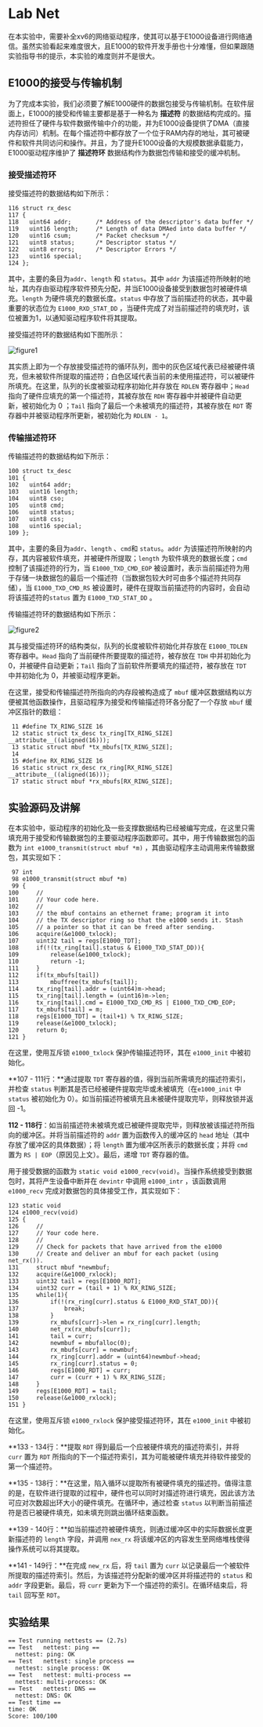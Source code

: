 # Lab Net

在本实验中，需要补全xv6的网络驱动程序，使其可以基于E1000设备进行网络通信。虽然实验看起来难度很大，且E1000的软件开发手册也十分难懂，但如果跟随实验指导书的提示，本实验的难度则并不是很大。

## E1000的接受与传输机制

为了完成本实验，我们必须要了解E1000硬件的数据包接受与传输机制。在软件层面上，E1000的接受和传输主要都是基于一种名为 **描述符** 的数据结构完成的。描述符担任了硬件与软件数据传输中介的功能，并为E1000设备提供了DMA（直接内存访问）机制。在每个描述符中都存放了一个位于RAM内存的地址，其可被硬件和软件共同访问和操作。并且，为了提升E1000设备的大规模数据承载能力，E1000驱动程序维护了 **描述符环** 数据结构作为数据包传输和接受的缓冲机制。

###  接受描述符环

接受描述符的数据结构如下所示：

```
116 struct rx_desc
117 { 
118   uint64 addr;       /* Address of the descriptor's data buffer */
119   uint16 length;     /* Length of data DMAed into data buffer */
120   uint16 csum;       /* Packet checksum */
121   uint8 status;      /* Descriptor status */
122   uint8 errors;      /* Descriptor Errors */
123   uint16 special;
124 };
```

其中，主要的条目为`addr`、`length` 和 `status`。其中 `addr` 为该描述符所映射的地址，其内存由驱动程序软件预先分配，并当E1000设备接受到数据包时被硬件填充。`length` 为硬件填充的数据长度。`status` 中存放了当前描述符的状态，其中最重要的状态位为 `E1000_RXD_STAT_DD` ，当硬件完成了对当前描述符的填充时，该位被置为1，以通知驱动程序软件将其提取。

接受描述符环的数据结构如下图所示：

![figure1](C:\ubuntu-share\figure1.png)

其实质上即为一个存放接受描述符的循环队列，图中的灰色区域代表已经被硬件填充，但未被软件所提取的描述符；白色区域代表当前的未使用描述符，可以被硬件所填充。在这里，队列的长度被驱动程序初始化并存放在 `RDLEN` 寄存器中；`Head` 指向了硬件应填充的第一个描述符，其被存放在 `RDH` 寄存器中并被硬件自动更新，被初始化为 0 ；`Tail` 指向了最后一个未被填充的描述符，其被存放在 `RDT` 寄存器中并被驱动程序所更新，被初始化为 `RDLEN - 1`。

### 传输描述符环

传输描述符的数据结构如下所示：

```
100 struct tx_desc
101 {
102   uint64 addr;
103   uint16 length;
104   uint8 cso;
105   uint8 cmd;
106   uint8 status;
107   uint8 css;
108   uint16 special;
109 };
```

其中，主要的条目为`addr`、`length` 、`cmd`和 `status`。`addr` 为该描述符所映射的内存，其内容被软件填充，并被硬件所提取；`length` 为软件填充的数据长度；`cmd` 控制了该描述符的行为，当 `E1000_TXD_CMD_EOP` 被设置时，表示当前描述符为用于存储一块数据包的最后一个描述符（当数据包较大时可由多个描述符共同存储），当 `E1000_TXD_CMD_RS` 被设置时，硬件在提取当前描述符的内容时，会自动将该描述符的`status` 置为 `E1000_TXD_STAT_DD` 。

传输描述符环的数据结构如下所示：

![figure2](C:\ubuntu-share\figure2.png)

其与接受描述符环的结构类似，队列的长度被软件初始化并存放在 `E1000_TDLEN` 寄存器中。`Head` 指向了当前硬件所要提取的描述符，被存放在 `TDH` 中并初始化为 0，并被硬件自动更新；`Tail` 指向了当前软件所要填充的描述符，被存放在 `TDT` 中并初始化为 0，并被驱动程序更新。

在这里，接受和传输描述符所指向的内存段被构造成了 `mbuf` 缓冲区数据结构以方便被其他函数操作，且驱动程序为接受和传输描述符环各分配了一个存放 `mbuf` 缓冲区指针的数组：

```
 11 #define TX_RING_SIZE 16
 12 static struct tx_desc tx_ring[TX_RING_SIZE] __attribute__((aligned(16)));
 13 static struct mbuf *tx_mbufs[TX_RING_SIZE];
 14 
 15 #define RX_RING_SIZE 16
 16 static struct rx_desc rx_ring[RX_RING_SIZE] __attribute__((aligned(16)));
 17 static struct mbuf *rx_mbufs[RX_RING_SIZE];
```

## 实验源码及讲解

在本实验中，驱动程序的初始化及一些支撑数据结构已经被编写完成，在这里只需填充用于接受和传输数据包的主要驱动程序函数即可。其中，用于传输数据包的函数为 `int e1000_transmit(struct mbuf *m)` ，其由驱动程序主动调用来传输数据包，其实现如下：

```
 97 int
 98 e1000_transmit(struct mbuf *m)
 99 {
100     //
101     // Your code here.
102     //
103     // the mbuf contains an ethernet frame; program it into
104     // the TX descriptor ring so that the e1000 sends it. Stash
105     // a pointer so that it can be freed after sending.
106     acquire(&e1000_txlock);
107     uint32 tail = regs[E1000_TDT];
108     if(!(tx_ring[tail].status & E1000_TXD_STAT_DD)){
109         release(&e1000_txlock);
110         return -1;
111     }
112     if(tx_mbufs[tail])
113         mbuffree(tx_mbufs[tail]);
114     tx_ring[tail].addr = (uint64)m->head;
115     tx_ring[tail].length = (uint16)m->len;
116     tx_ring[tail].cmd = E1000_TXD_CMD_RS | E1000_TXD_CMD_EOP;
117     tx_mbufs[tail] = m;
118     regs[E1000_TDT] = (tail+1) % TX_RING_SIZE;
119     release(&e1000_txlock);
120     return 0;
121 }
```

在这里，使用互斥锁 `e1000_txlock` 保护传输描述符环，其在 `e1000_init` 中被初始化。

**107 - 111行：**通过提取 `TDT` 寄存器的值，得到当前所需填充的描述符索引，并检查 `status` 判断其是否已经被硬件提取完毕或未被填充（在`e1000_init` 中 `status` 被初始化为 0）。如当前描述符被填充且未被硬件提取完毕，则释放锁并返回 -1。

**112 - 118行**：如当前描述符未被填充或已被硬件提取完毕，则释放被该描述符所指向的缓冲区。并将当前描述符的 `addr` 置为函数传入的缓冲区的 `head` 地址（其中存放了缓冲区的具体数据）；将 `length` 置为缓冲区所表示的数据长度；并将 `cmd` 置为 `RS | EOP`（原因见上文）。最后，递增 `TDT` 寄存器的值。

用于接受数据的函数为 `static void e1000_recv(void)`。当操作系统接受到数据包时，其将产生设备中断并在 `devintr` 中调用 `e1000_intr` ，该函数调用 `e1000_recv` 完成对数据包的具体接受工作，其实现如下：

```
123 static void
124 e1000_recv(void)
125 {
126     //
127     // Your code here.
128     //
129     // Check for packets that have arrived from the e1000
130     // Create and deliver an mbuf for each packet (using net_rx()).
131     struct mbuf *newmbuf;
132     acquire(&e1000_rxlock);
133     uint32 tail = regs[E1000_RDT];
134     uint32 curr = (tail + 1) % RX_RING_SIZE;
135     while(1){
136         if(!(rx_ring[curr].status & E1000_RXD_STAT_DD)){
137             break;
138         }
139         rx_mbufs[curr]->len = rx_ring[curr].length;
140         net_rx(rx_mbufs[curr]);
141         tail = curr;
142         newmbuf = mbufalloc(0);
143         rx_mbufs[curr] = newmbuf;
144         rx_ring[curr].addr = (uint64)newmbuf->head;
145         rx_ring[curr].status = 0;
146         regs[E1000_RDT] = curr;
147         curr = (curr + 1) % RX_RING_SIZE;
148     }
149     regs[E1000_RDT] = tail;
150     release(&e1000_rxlock);
151 }
```

在这里，使用互斥锁 `e1000_rxlock` 保护接受描述符环，其在 `e1000_init` 中被初始化。

**133 - 134行：**提取 `RDT` 得到最后一个应被硬件填充的描述符索引，并将 `curr` 置为 `RDT` 所指向的下一个描述符索引，其为可能被硬件填充并待软件接受的第一个描述符。

**135 - 138行：**在这里，陷入循环以提取所有被硬件填充的描述符。值得注意的是，在软件进行提取的过程中，硬件也可以同时对描述符进行填充，因此该方法可应对次数超出环大小的硬件填充。在循环中，通过检查 `status` 以判断当前描述符是否已被硬件填充，如未填充则跳出循环结束函数。

**139 - 140行：**如当前描述符被硬件填充，则通过缓冲区中的实际数据长度更新描述符的 `length` 字段，并调用 `nex_rx` 将该缓冲区的内容发生至网络堆栈使得操作系统可以将其提取。

**141 - 149行：**在完成 `new_rx` 后，将 `tail` 置为 `curr` 以记录最后一个被软件所提取的描述符索引。然后，为该描述符分配新的缓冲区并将描述符的 `status` 和 `addr` 字段更新。最后，将 `curr` 更新为下一个描述符的索引。在循环结束后，将 `tail` 回写至 `RDT`。

## 实验结果

```
== Test running nettests == (2.7s) 
== Test   nettest: ping == 
  nettest: ping: OK 
== Test   nettest: single process == 
  nettest: single process: OK 
== Test   nettest: multi-process == 
  nettest: multi-process: OK 
== Test   nettest: DNS == 
  nettest: DNS: OK 
== Test time == 
time: OK 
Score: 100/100
```



